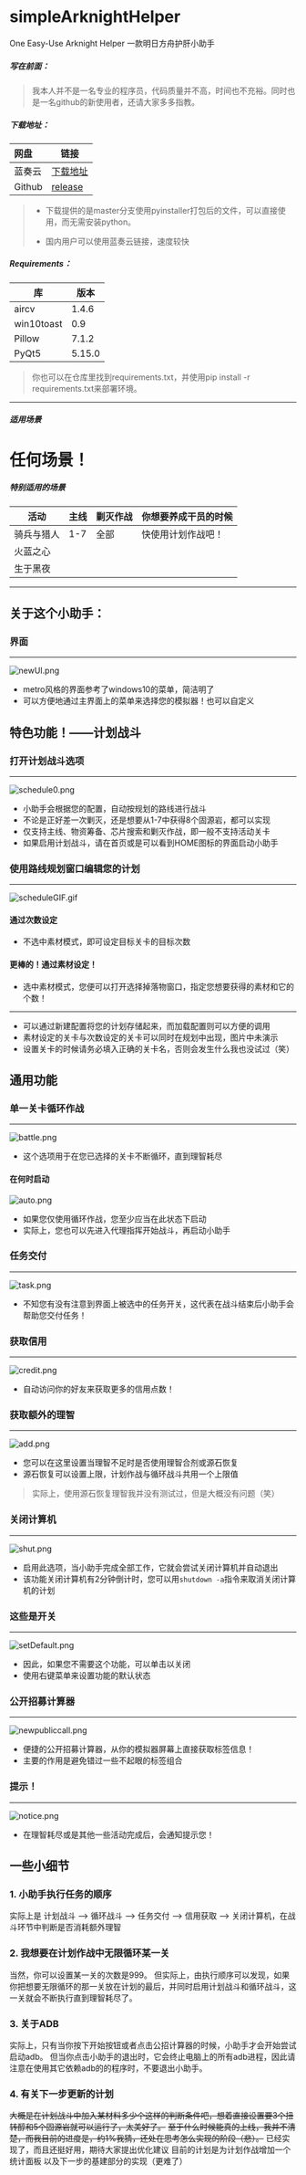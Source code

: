 # simpleArknightHelper
One Easy-Use Arknight Helper	一款明日方舟护肝小助手



##### 写在前面：

> 我本人并不是一名专业的程序员，代码质量并不高，时间也不充裕。同时也是一名github的新使用者，还请大家多多指教。



##### 下载地址：

| 网盘   | 链接                                          |
| :----- | --------------------------------------------- |
| 蓝奏云 | [下载地址](https://www.lanzous.com/b0d1w6v7g) |
|Github|[release](https://github.com/MangetsuC/arkHelper/releases)|
> * 下载提供的是master分支使用pyinstaller打包后的文件，可以直接使用，而无需安装python。
>
> * 国内用户可以使用蓝奏云链接，速度较快



##### **Requirements**：

| 库         | 版本  |
| ---------- | ----- |
| aircv      | 1.4.6 |
| win10toast | 0.9   |
| Pillow     | 7.1.2|
|PyQt5|5.15.0|

> 你也可以在仓库里找到requirements.txt，并使用pip install -r requirements.txt来部署环境。
***
##### 适用场景
# 任何场景！

##### 特别适用的场景
|活动|主线|剿灭作战|你想要养成干员的时候|
|----|----|----|----|
|骑兵与猎人|1-7|全部|快使用计划作战吧！|
|火蓝之心||||
|生于黑夜||||
***
## 关于这个小助手：

### 界面
***
![newUI.png](https://i.loli.net/2020/08/15/7kVP6Jc34GHzBsK.png)
* metro风格的界面参考了windows10的菜单，简洁明了  
* 可以方便地通过主界面上的菜单来选择您的模拟器！也可以自定义  
## 特色功能！——计划战斗
### 打开计划战斗选项
***
![schedule0.png](https://i.loli.net/2020/08/15/2QEaXCMcALoW41G.png)
* 小助手会根据您的配置，自动按规划的路线进行战斗
* 不论是正好差一次剿灭，还是想要从1-7中获得8个固源岩，都可以实现
* 仅支持主线、物资筹备、芯片搜索和剿灭作战，即一般不支持活动关卡
* 如果启用计划战斗，请在首页或是可以看到HOME图标的界面启动小助手
### 使用路线规划窗口编辑您的计划
***
![scheduleGIF.gif](https://i.loli.net/2020/08/17/cDr89tUMjqWfNYb.gif)
#### 通过次数设定
* 不选中素材模式，即可设定目标关卡的目标次数
#### 更棒的！通过素材设定！
* 选中素材模式，您便可以打开选择掉落物窗口，指定您想要获得的素材和它的个数！
***
* 可以通过新建配置将您的计划存储起来，而加载配置则可以方便的调用
* 素材设定的关卡与次数设定的关卡可以同时在规划中出现，图片中未演示
* 设置关卡的时候请务必填入正确的关卡名，否则会发生什么我也没试过（笑）
## 通用功能
### 单一关卡循环作战
***
![battle.png](https://i.loli.net/2020/08/15/WzCLcKe9EkyNMtS.png)
* 这个选项用于在您已选择的关卡不断循环，直到理智耗尽
#### 在何时启动
![auto.png](https://i.loli.net/2020/05/04/NbRDLEm437xFXWQ.png)
* 如果您仅使用循环作战，您至少应当在此状态下启动
* 实际上，您也可以先进入代理指挥开始战斗，再启动小助手
### 任务交付
***
![task.png](https://i.loli.net/2020/08/15/UYcVFzhCMbjSlk1.png)
* 不知您有没有注意到界面上被选中的任务开关，这代表在战斗结束后小助手会帮助您交付任务！
### 获取信用
***
![credit.png](https://i.loli.net/2020/08/15/mbayH2cWN4jl1eC.png)
* 自动访问你的好友来获取更多的信用点数！
### 获取额外的理智
***
![add.png](https://i.loli.net/2020/08/15/SlLdyjhxZDWEOC5.png)
* 您可以在这里设置当理智不足时是否使用理智合剂或源石恢复
* 源石恢复可以设置上限，计划作战与循环战斗共用一个上限值
> 实际上，使用源石恢复理智我并没有测试过，但是大概没有问题（笑）
### 关闭计算机
***
![shut.png](https://i.loli.net/2020/08/15/ZrvBLimK5W8tXya.png)
* 启用此选项，当小助手完成全部工作，它就会尝试关闭计算机并自动退出
* 该功能关闭计算机有2分钟倒计时，您可以用`shutdown -a`指令来取消关闭计算机的计划
### 这些是开关
***
![setDefault.png](https://i.loli.net/2020/08/15/T9CavxGuVpzDRoE.png)
* 因此，如果您不需要这个功能，可以单击以关闭
* 使用右键菜单来设置功能的默认状态
### 公开招募计算器
***
![newpubliccall.png](https://i.loli.net/2020/09/09/ObiQnSyNGCxKXjA.png)
* 便捷的公开招募计算器，从你的模拟器屏幕上直接获取标签信息！
* 主要的作用是避免错过一些不起眼的标签组合
### 提示！
***
![notice.png](https://i.loli.net/2020/05/04/bEJzCVqj37ADLmk.png)
* 在理智耗尽或是其他一些活动完成后，会通知提示您！
## 一些小细节
### 1. 小助手执行任务的顺序
实际上是 计划战斗 ⟶ 循环战斗 ⟶ 任务交付 ⟶ 信用获取 ⟶ 关闭计算机，在战斗环节中判断是否消耗额外理智
### 2. 我想要在计划作战中无限循环某一关
当然，你可以设置某一关的次数是999。
但实际上，由执行顺序可以发现，如果你把想要无限循环的那一关放在计划的最后，并同时启用计划战斗和循环战斗，这一关就会不断执行直到理智耗尽了。
### 3. 关于ADB
实际上，只有当你按下开始按钮或者点击公招计算器的时候，小助手才会开始尝试启动adb。
但当你点击小助手的退出时，它会终止电脑上的所有adb进程，因此请注意在使用其它依赖adb的的程序时，不要退出小助手。

### 4. 有关下一步更新的计划
~~大概是在计划战斗中加入某材料多少个这样的判断条件吧，想着直接设置要3个扭转醇和5个固源岩就可以运行了，太美好了。~~
~~至于什么时候能真的上线，我并不清楚，而我目前的进度是，约1%我猜，还处在思考怎么实现的阶段（悲）。~~
已经实现了，而且还挺好用，期待大家提出优化建议
目前的计划是为计划作战增加一个统计面板
以及下一步的基建部分的实现（更难了）